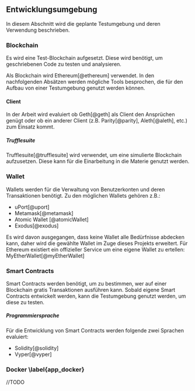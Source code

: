 ## Entwicklungsumgebung

In diesem Abschnitt wird die geplante Testumgebung und deren Verwendung beschrieben. 


### Blockchain

Es wird eine Test-Blockchain aufgesetzt. Diese wird benötigt, um geschriebenen Code zu testen und analysieren. 

Als Blockchain wird Ethereum[@ethereum] verwendet. 
In den nachfolgenden Absätzen werden mögliche Tools besprochen, die für den Aufbau von einer Testumgebung genutzt werden können. 

#### Client

In der Arbeit wird evaluiert ob Geth[@geth] als Client den Ansprüchen genügt oder ob ein anderer Client (z.B. Parity[@parity], Aleth[@aleth], etc.) zum Einsatz kommt.


##### Trufflesuite

Trufflesuite[@trufflesuite] wird verwendet, um eine simulierte Blockchain aufzusetzen. Diese kann für die Einarbeitung in die Materie genutzt werden.

### Wallet

Wallets werden für die Verwaltung von Benutzerkonten und deren Transaktionen benötigt. 
Zu den möglichen Wallets gehören z.B.:

- uPort[@uport]
- Metamask[@metamask]
- Atomic Wallet [@atomicWallet]
- Exodus[@exodus]

Es wird davon ausgegangen, dass keine Wallet alle Bedürfnisse abdecken kann, daher wird die gewählte Wallet im Zuge dieses Projekts erweitert. Für Ethereum existiert ein offizieller Service um eine eigene Wallet zu ertellen: MyEtherWallet[@myEtherWallet]

### Smart Contracts

Smart Contracts werden benötigt, um zu bestimmen, wer auf einer Blockchain gratis Transaktionen ausführen kann. 
Sobald eigene Smart Contracts entwickelt werden, kann die Testumgebung genutzt werden, um diese zu testen.


##### Programmiersprache

Für die Entwicklung von Smart Contracts werden folgende zwei Sprachen evaluiert: 

- Solidity[@solidity]
- Vyper[@vyper]

### Docker \label{app_docker}

//TODO 

